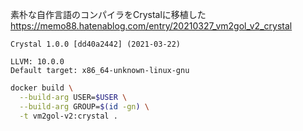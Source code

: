 素朴な自作言語のコンパイラをCrystalに移植した  
https://memo88.hatenablog.com/entry/20210327_vm2gol_v2_crystal

```
Crystal 1.0.0 [dd40a2442] (2021-03-22)

LLVM: 10.0.0
Default target: x86_64-unknown-linux-gnu
```

```sh
docker build \
  --build-arg USER=$USER \
  --build-arg GROUP=$(id -gn) \
  -t vm2gol-v2:crystal .
```

